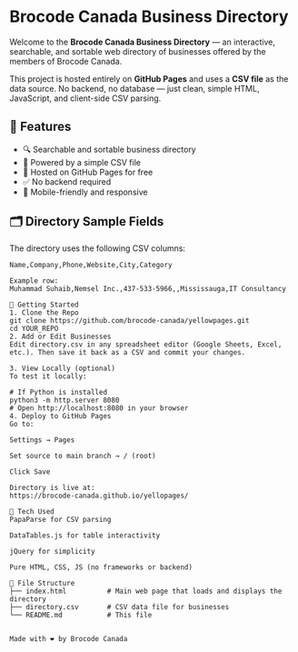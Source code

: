 # Brocode Canada Business Directory

Welcome to the **Brocode Canada Business Directory** — an interactive, searchable, and sortable web directory of businesses offered by the members of Brocode Canada.

This project is hosted entirely on **GitHub Pages** and uses a **CSV file** as the data source. No backend, no database — just clean, simple HTML, JavaScript, and client-side CSV parsing.

## 📌 Features

- 🔍 Searchable and sortable business directory
- 📂 Powered by a simple CSV file
- 🚀 Hosted on GitHub Pages for free
- ✅ No backend required
- 📱 Mobile-friendly and responsive

## 🗂 Directory Sample Fields

The directory uses the following CSV columns:

```csv
Name,Company,Phone,Website,City,Category

Example row:
Muhammad Suhaib,Nemsel Inc.,437-533-5966,,Mississauga,IT Consultancy

🚀 Getting Started
1. Clone the Repo
git clone https://github.com/brocode-canada/yellowpages.git
cd YOUR_REPO
2. Add or Edit Businesses
Edit directory.csv in any spreadsheet editor (Google Sheets, Excel, etc.). Then save it back as a CSV and commit your changes.

3. View Locally (optional)
To test it locally:

# If Python is installed
python3 -m http.server 8080
# Open http://localhost:8080 in your browser
4. Deploy to GitHub Pages
Go to:

Settings → Pages

Set source to main branch → / (root)

Click Save

Directory is live at:
https://brocode-canada.github.io/yellopages/

🔧 Tech Used
PapaParse for CSV parsing

DataTables.js for table interactivity

jQuery for simplicity

Pure HTML, CSS, JS (no frameworks or backend)

📄 File Structure
├── index.html          # Main web page that loads and displays the directory
├── directory.csv       # CSV data file for businesses
└── README.md           # This file


Made with ❤️ by Brocode Canada
